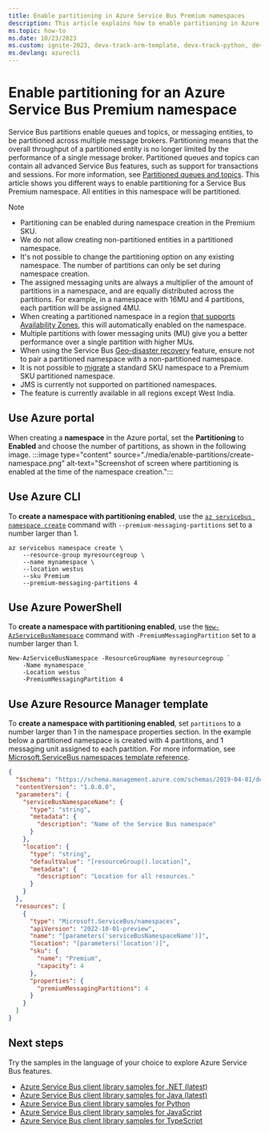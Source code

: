 ```yaml
---
title: Enable partitioning in Azure Service Bus Premium namespaces
description: This article explains how to enable partitioning in Azure Service Bus Premium namespaces by using Azure portal, PowerShell, CLI, and programming languages (C#, Java, Python, and JavaScript)
ms.topic: how-to
ms.date: 10/23/2023
ms.custom: ignite-2023, devx-track-arm-template, devx-track-python, devx-track-azurecli, devx-track-azurepowershell
ms.devlang: azurecli
---
```


# Enable partitioning for an Azure Service Bus Premium namespace
Service Bus partitions enable queues and topics, or messaging entities, to be partitioned across multiple message brokers. Partitioning means that the overall throughput of a partitioned entity is no longer limited by the performance of a single message broker. Partitioned queues and topics can contain all advanced Service Bus features, such as support for transactions and sessions. For more information, see [Partitioned queues and topics](service-bus-partitioning.md). This article shows you different ways to enable partitioning for a Service Bus Premium namespace. All entities in this namespace will be partitioned.

> [!NOTE]
> - Partitioning can be enabled during namespace creation in the Premium SKU.
> - We do not allow creating non-partitioned entities in a partitioned namespace.
> - It's not possible to change the partitioning option on any existing namespace. The number of partitions can only be set during namespace creation.
> - The assigned messaging units are always a multiplier of the amount of partitions in a namespace, and are equally distributed across the partitions. For example, in a namespace with 16MU and 4 partitions, each partition will be assigned 4MU.
> - When creating a partitioned namespace in a region [that supports Availability Zones](service-bus-outages-disasters.md#availability-zones), this will automatically enabled on the namespace.
> - Multiple partitions with lower messaging units (MU) give you a better performance over a single partition with higher MUs.
> - When using the Service Bus [Geo-disaster recovery](service-bus-geo-dr.md) feature, ensure not to pair a partitioned namespace with a non-partitioned namespace.
> - It is not possible to [migrate](service-bus-migrate-standard-premium.md) a standard SKU namespace to a Premium SKU partitioned namespace.
> - JMS is currently not supported on partitioned namespaces.
> - The feature is currently available in all regions except West India.

## Use Azure portal
When creating a **namespace** in the Azure portal, set the **Partitioning** to **Enabled** and choose the number of partitions, as shown in the following image. 
:::image type="content" source="./media/enable-partitions/create-namespace.png" alt-text="Screenshot of screen where partitioning is enabled at the time of the namespace creation.":::

## Use Azure CLI
To **create a namespace with partitioning enabled**, use the [`az servicebus namespace create`](/cli/azure/servicebus/namespace#az-servicebus-namespace-create) command with `--premium-messaging-partitions` set to a number larger than 1.

```azurecli-interactive
az servicebus namespace create \
    --resource-group myresourcegroup \
    --name mynamespace \
    --location westus 
    --sku Premium
    --premium-messaging-partitions 4
```

## Use Azure PowerShell
To **create a namespace with partitioning enabled**, use the [`New-AzServiceBusNamespace`](/powershell/module/az.servicebus/new-azservicebusnamespace) command with `-PremiumMessagingPartition` set to a number larger than 1. 

```azurepowershell-interactive
New-AzServiceBusNamespace -ResourceGroupName myresourcegroup `
    -Name mynamespace `
    -Location westus `
    -PremiumMessagingPartition 4
```

## Use Azure Resource Manager template
To **create a namespace with partitioning enabled**, set `partitions` to a number larger than 1 in the namespace properties section. In the example below a partitioned namespace is created with 4 partitions, and 1 messaging unit assigned to each partition. For more information, see [Microsoft.ServiceBus namespaces template reference](/azure/templates/microsoft.servicebus/namespaces?tabs=json). 

```json
{
  "$schema": "https://schema.management.azure.com/schemas/2019-04-01/deploymentTemplate.json#",
  "contentVersion": "1.0.0.0",
  "parameters": {
    "serviceBusNamespaceName": {
      "type": "string",
      "metadata": {
        "description": "Name of the Service Bus namespace"
      }
    },
    "location": {
      "type": "string",
      "defaultValue": "[resourceGroup().location]",
      "metadata": {
        "description": "Location for all resources."
      }
    }
  },
  "resources": [
    {
      "type": "Microsoft.ServiceBus/namespaces",
      "apiVersion": "2022-10-01-preview",
      "name": "[parameters('serviceBusNamespaceName')]",
      "location": "[parameters('location')]",
      "sku": {
        "name": "Premium",
        "capacity": 4
      },
      "properties": {
        "premiumMessagingPartitions": 4
      }
    }
  ]
}
```

## Next steps
Try the samples in the language of your choice to explore Azure Service Bus features. 

- [Azure Service Bus client library samples for .NET (latest)](/samples/azure/azure-sdk-for-net/azuremessagingservicebus-samples/) 
- [Azure Service Bus client library samples for Java (latest)](/samples/azure/azure-sdk-for-java/servicebus-samples/)
- [Azure Service Bus client library samples for Python](/samples/azure/azure-sdk-for-python/servicebus-samples/)
- [Azure Service Bus client library samples for JavaScript](/samples/azure/azure-sdk-for-js/service-bus-javascript/)
- [Azure Service Bus client library samples for TypeScript](/samples/azure/azure-sdk-for-js/service-bus-typescript/)
